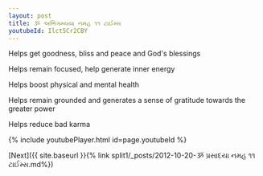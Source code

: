 ```yaml
---
layout: post
title: ૐ અભિગમ્યયા નમહ ૧૧ ટાઈમ્સ
youtubeId: Ilct5Cr2CBY
---
```

 
 
Helps get goodness, bliss and peace and God's blessings
 
Helps remain focused, help generate inner energy 
 
Helps boost physical and mental health 
 
Helps remain grounded and generates a sense of gratitude towards the greater power 
 
Helps reduce bad karma
 
 
 
 


{% include youtubePlayer.html id=page.youtubeId %}
 
[Next]({{ site.baseurl }}{% link  split1/_posts/2012-10-20-ૐ પ્રસાદયા નમહ ૧૧ ટાઈમ્સ.md%})
 
